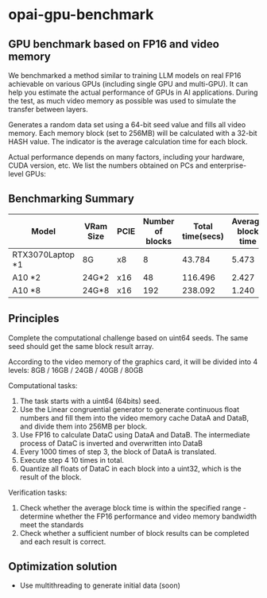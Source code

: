 # opai-gpu-benchmark

## GPU benchmark based on FP16 and video memory
We benchmarked a method similar to training LLM models on real FP16 achievable on various GPUs (including single GPU and multi-GPU). It can help you estimate the actual performance of GPUs in AI applications. During the test, as much video memory as possible was used to simulate the transfer between layers.

Generates a random data set using a 64-bit seed value and fills all video memory. Each memory block (set to 256MB) will be calculated with a 32-bit HASH value. The indicator is the average calculation time for each block.

Actual performance depends on many factors, including your hardware, CUDA version, etc. We list the numbers obtained on PCs and enterprise-level GPUs:

## Benchmarking Summary

|Model|VRam Size|PCIE|Number of blocks|Total time(secs)|Average block time|
|---|---|---|---|---|---|
|RTX3070Laptop *1|8G|x8|8|43.784|5.473|
|A10 *2|24G*2|x16|48|116.496|2.427|
|A10 *8|24G*8|x16|192|238.092|1.240|

## Principles
Complete the computational challenge based on uint64 seeds. The same seed should get the same block result array.

According to the video memory of the graphics card, it will be divided into 4 levels:
8GB / 16GB / 24GB / 40GB / 80GB

Computational tasks:
1. The task starts with a uint64 (64bits) seed.
2. Use the Linear congruential generator to generate continuous float numbers and fill them into the video memory cache DataA and DataB, and divide them into 256MB per block.
3. Use FP16 to calculate DataC using DataA and DataB. The intermediate process of DataC is inverted and overwritten into DataB
4. Every 1000 times of step 3, the block of DataA is translated.
5. Execute step 4 10 times in total.
6. Quantize all floats of DataC in each block into a uint32, which is the result of the block.

Verification tasks:
1. Check whether the average block time is within the specified range - determine whether the FP16 performance and video memory bandwidth meet the standards
2. Check whether a sufficient number of block results can be completed and each result is correct.

## Optimization solution
* Use multithreading to generate initial data (soon)
